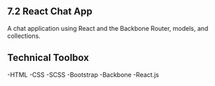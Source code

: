 ## 7.2 React Chat App
A chat application using React and the Backbone Router, models, and collections.

## Technical Toolbox
-HTML -CSS -SCSS -Bootstrap -Backbone -React.js
